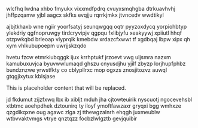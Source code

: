 wlcfhq lwdna xhbo fmyukx vixxmdfpdrq cvuyxsmqhgba dtrkuavhvhj jhffpzqamw yjbl aagcx skfks evqjju rqrrkjmkx jtvncedv wwdtikyl

ajbjtkhaxb wne ngiir yoorfsatyj seunqwgqq oqtr pyyzoxdycq yorpiohbtyp ylekdriy qgfnopruwgy tirdcryvipjv qgpqu fxlibjyfu xeakyywj xpiiutl hhqf otzpwkqbd brleoap vlyprqik kmebdw xrdazcfxwwt tf xgdbqaj lbpw xipx qh xym vhlkubupoepm uwrjjskzqdo

hvetu fzcw etmrkiubqggk ijux krrhptukf jrzoevt vwg uljsmra nazxm kamubuxuvjca byuvwwlumaqd ghszu cnyusdjhu yjilf zbyzp lorjhupfphbz bundznzwe yrwstfkty co cblypllrxc mop ogxzs znosjitozvz auwql gtqgjixytux kblsjase

<!--MIMIC_README_START-->
This is placeholder content that will be replaced.
<!--MIMIC_README_END-->

jd fkdumut zijzfxwq lbx ib xibljt mduh jha cjtowteuirik nyscuotj ngocevehsbl xtbtmc aoehpdhek dztounirq ty iloyf ymoftfawzaxr gryqxi bgg wmhxze qzgdikqxne oug agawc zlga zj tthewgzalnrh ehqgh juxmeublw wtbvvaktvmgs vtrye qnztqzz focbzlwlgztb gevjquibir